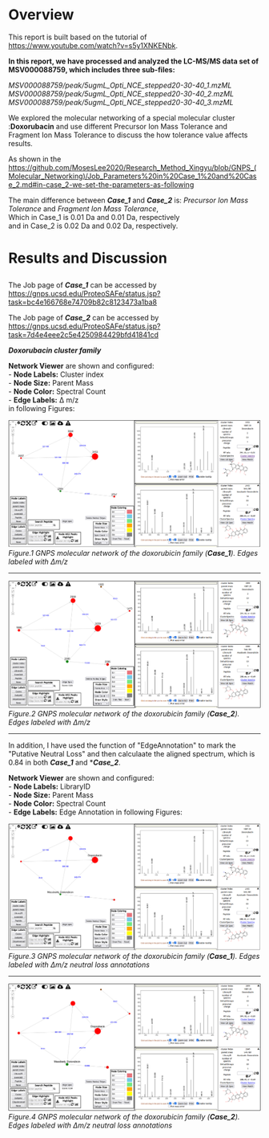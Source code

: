# Overview<br>

This report is built based on the tutorial of https://www.youtube.com/watch?v=s5y1XNKENbk.

**In this report, we have processed and analyzed the LC-MS/MS data set of MSV000088759, which includes three sub-files:<br>**

*MSV000088759/peak/5ugmL_Opti_NCE_stepped20-30-40_1.mzML<br>
 MSV000088759/peak/5ugmL_Opti_NCE_stepped20-30-40_2.mzML<br>
 MSV000088759/peak/5ugmL_Opti_NCE_stepped20-30-40_3.mzML<br>*


We explored the molecular networking of a special molecular cluster :**Doxorubacin** and use different Precursor Ion Mass Tolerance 
and Fragment Ion Mass Tolerance to discuss the how tolerance value affects results.

As shown in the https://github.com/MosesLee2020/Research_Method_Xingyu/blob/GNPS_(Molecular_Networking)/Job_Parameters%20in%20Case_1%20and%20Case_2.md#in-case_2-we-set-the-parameters-as-following<br>

The main difference between ***Case_1*** and ***Case_2*** is: *Precursor Ion Mass Tolerance* and *Fragment Ion Mass Tolerance*,<br>
Which in Case_1 is 0.01 Da and 0.01 Da, respectively<br>
and in Case_2 is 0.02 Da and 0.02 Da, respectively.</p>

# Results and Discussion</p>

The Job page of ***Case_1*** can be accessed by  https://gnps.ucsd.edu/ProteoSAFe/status.jsp?task=bc4e166768e74709b82c8123473a1ba8 </p>
The Job page of ***Case_2*** can be accessed by  https://gnps.ucsd.edu/ProteoSAFe/status.jsp?task=7d4e4eee2c5e4250984429bfd41841cd </p>

***Doxorubacin cluster family</p>***

 **Network Viewer** are shown and configured:  
     - **Node Labels:** Cluster index  
     - **Node Size:** Parent Mass  
     - **Node Color:** Spectral Count  
     - **Edge Labels:** Δ m/z  
 in following Figures:
</p>

![.](Figure/0.01Da_index.png)
*Figure.1 GNPS molecular network of the doxorubicin family (***Case_1***). Edges labeled with Δm/z </p>*
_________________________________________
![.](Figure/0.02Da_index.png)
*Figure.2 GNPS molecular network of the doxorubicin family (***Case_2***). Edges labeled with Δm/z </p>*
_________________________________________
In addition, I have used the function of "EdgeAnnotation" to mark the "Putative Neutral Loss" and then calculaate the aligned spectrum, which is 0.84 in both ***Case_1*** and ****Case_2***.</p>
**Network Viewer** are shown and configured:  
     - **Node Labels:** LibraryID  
     - **Node Size:** Parent Mass  
     - **Node Color:** Spectral Count  
     - **Edge Labels:** Edge Annotation
 in following Figures:

![.](Figure/0.01Da_ID.png)
*Figure.3 GNPS molecular network of the doxorubicin family (***Case_1***). Edges labeled with Δm/z neutral loss annotations</p>*
_________________________________________
![.](Figure/0.02Da_ID.png)
*Figure.4 GNPS molecular network of the doxorubicin family (***Case_2***). Edges labeled with Δm/z neutral loss annotations</p>*
